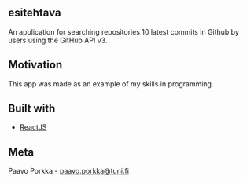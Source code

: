 ## esitehtava
An application for searching repositories 10 latest commits in Github by users using the GitHub API v3.

## Motivation
This app was made as an example of my skills in programming.

## Built with
- [ReactJS](https://reactjs.org/)

## Meta
Paavo Porkka - paavo.porkka@tuni.fi
